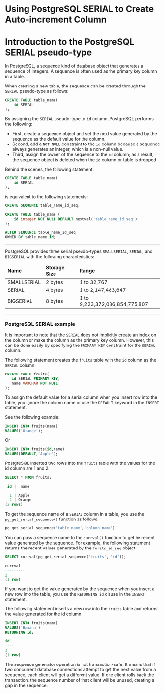 # Using PostgreSQL SERIAL to Create Auto-increment Column

# Introduction to the PostgreSQL SERIAL pseudo-type

In PostgreSQL, a sequence kind of database object that generates a sequence of integers. A sequence is often used as the primary key column in a table.

When creating a new table, the sequence can be created through the `SERIAL` pseudo-type as follows:

```sql
CREATE TABLE table_name(
    id SERIAL
);
```

By assigning the `SERIAL` pseudo-type to `id` column, PostgreSQL performs the following:

- First, create a sequence object and set the next value generated by the sequence as the default value for the column.
- Second, add a `NOT NULL` constraint to the `id` column because a sequence always generates an integer, which is a non-null value.
- Third, assign the owner of the sequence to the `id` column; as a result, the sequence object is deleted when the `id` column or table is dropped

Behind the scenes, the following statement:

```sql
CREATE TABLE table_name(
    id SERIAL
);
```

is equivalent to the following statements:

```sql
CREATE SEQUENCE table_name_id_seq;

CREATE TABLE table_name (
    id integer NOT NULL DEFAULT nextval('table_name_id_seq')
);

ALTER SEQUENCE table_name_id_seq
OWNED BY table_name.id;
```

----------

PostgreSQL provides three serial pseudo-types `SMALLSERIAL`, `SERIAL`, and `BIGSERIAL` with the following characteristics:

<table><thead><tr><td><strong>Name</strong></td><td><strong>Storage Size</strong></td><td><strong>Range</strong></td></tr></thead><tbody><tr><td>SMALLSERIAL</td><td>2 bytes</td><td>1 to 32,767</td></tr><tr><td>SERIAL</td><td>4 bytes</td><td>1 to 2,147,483,647</td></tr><tr><td>BIGSERIAL</td><td>8 bytes</td><td>1 to 9,223,372,036,854,775,807</td></tr></tbody></table>



----------

### PostgreSQL SERIAL example

It is important to note that the `SERIAL` does not implicitly create an index on the column or make the column as the primary key column. However, this can be done easily by specifying the `PRIMARY KEY` constraint for the `SERIAL` column.

The following statement creates the `fruits` table with the `id` column as the `SERIAL` column:

```sql
CREATE TABLE fruits(
   id SERIAL PRIMARY KEY,
   name VARCHAR NOT NULL
);
```

To assign the default value for a serial column when you insert row into the table, you ignore the column name or use the `DEFAULT` keyword in the `INSERT` statement.

See the following example:

```sql
INSERT INTO fruits(name) 
VALUES('Orange');
```

Or

```sql
INSERT INTO fruits(id,name) 
VALUES(DEFAULT,'Apple');
```

PostgreSQL inserted two rows into the `fruits` table with the values for the id column are 1 and 2.

```sql
SELECT * FROM fruits;
```

```sql
 id |  name
----+--------
  1 | Apple
  2 | Orange
(2 rows)
```

To get the sequence name of a `SERIAL` column in a table, you use the `pg_get_serial_sequence()` function as follows:

```sql
pg_get_serial_sequence('table_name','column_name')
```

You can pass a sequence name to the `currval()` function to get he recent value generated by the sequence. For example, the following statement returns the recent values generated by the `furits_id_seq` object:

```sql
SELECT currval(pg_get_serial_sequence('fruits', 'id'));
```

```sql
currval
---------
2
(1 row)
```

If you want to get the value generated by the sequence when you insert a new row into the table, you use the `RETURNING id` clause in the `INSERT` statement.

The following statement inserts a new row into the `fruits` table and returns the value generated for the id column.

```sql
INSERT INTO fruits(name) 
VALUES('Banana')
RETURNING id;
```

```sql
id
----
3
(1 row)
```

The sequence generator operation is not transaction-safe. It means that if two concurrent database connections attempt to get the next value from a sequence, each client will get a different value. If one client rolls back the transaction, the sequence number of that client will be unused, creating a gap in the sequence.

